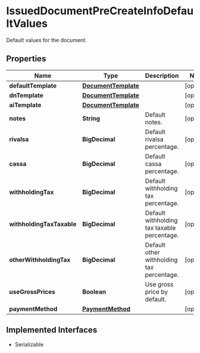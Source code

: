 

# IssuedDocumentPreCreateInfoDefaultValues

Default values for the document.

## Properties

| Name | Type | Description | Notes |
|------------ | ------------- | ------------- | -------------|
|**defaultTemplate** | [**DocumentTemplate**](DocumentTemplate.md) |  |  [optional] |
|**dnTemplate** | [**DocumentTemplate**](DocumentTemplate.md) |  |  [optional] |
|**aiTemplate** | [**DocumentTemplate**](DocumentTemplate.md) |  |  [optional] |
|**notes** | **String** | Default notes. |  [optional] |
|**rivalsa** | **BigDecimal** | Default rivalsa percentage. |  [optional] |
|**cassa** | **BigDecimal** | Default cassa percentage. |  [optional] |
|**withholdingTax** | **BigDecimal** | Default withholding tax percentage. |  [optional] |
|**withholdingTaxTaxable** | **BigDecimal** | Default withholding tax taxable percentage. |  [optional] |
|**otherWithholdingTax** | **BigDecimal** | Default other withholding tax percentage. |  [optional] |
|**useGrossPrices** | **Boolean** | Use gross price by default. |  [optional] |
|**paymentMethod** | [**PaymentMethod**](PaymentMethod.md) |  |  [optional] |


## Implemented Interfaces

* Serializable


